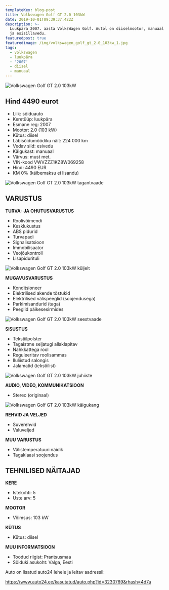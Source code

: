 ```yaml
---
templateKey: blog-post
title: Volkswagen Golf GT 2.0 103kW
date: 2019-10-01T09:39:37.422Z
description: >-
  Luukpära 2007. aasta VolksWagen Golf. Autol on diiselmootor, manuaal käigukast
  ja esisillavedu.
featuredpost: true
featuredimage: /img/volkswagen_golf_gt_2.0_103kw_1.jpg
tags:
  - volkswagen
  - luukpära
  - '2007'
  - diisel
  - manuaal
---
```

![Volkswagen Golf GT 2.0 103kW](/img/volkswagen_golf_gt_2.0_103kw_1.jpg "Volkswagen Golf GT 2.0 103kW")

## Hind 4490 eurot

* Liik:	sõiduauto
* Keretüüp:	luukpära
* Esmane reg:	2007
* Mootor:	2.0 (103 kW)
* Kütus:	diisel
* Läbisõidumõõdiku näit:	224 000 km
* Vedav sild:	esivedu
* Käigukast:	manuaal
* Värvus:	must met.
* VIN-kood	VWVZZZ1KZ8W069258
* Hind:	4490 EUR
* KM 0% (käibemaksu ei lisandu)

![Volkswagen Golf GT 2.0 103kW tagantvaade](/img/volkswagen_golf_gt_2.0_103kw_2.jpg "Volkswagen Golf GT 2.0 103kW tagantvaade")

## VARUSTUS

**TURVA- JA OHUTUSVARUSTUS**

* Roolivõimendi
* Kesklukustus
* ABS pidurid
* Turvapadi
* Signalisatsioon
* Immobilisaator
* Veojõukontroll
* Lisapidurituli

![Volkswagen Golf GT 2.0 103kW küljelt](/img/volkswagen_golf_gt_2.0_103kw_3.jpg "Volkswagen Golf GT 2.0 103kW küljelt")

**MUGAVUSVARUSTUS**

* Konditsioneer
* Elektrilised akende tõstukid
* Elektrilised välispeeglid (soojendusega)
* Parkimisandurid (taga)
* Peeglid päikesesirmides

![Volkswagen Golf GT 2.0 103kW seestvaade](/img/volkswagen_golf_gt_2.0_103kw_4.jpg "Volkswagen Golf GT 2.0 103kW seestvaade")

**SISUSTUS**

* Tekstiilpolster
* Tagaistme seljatugi allaklapitav
* Nahkkattega rool
* Reguleeritav roolisammas
* Iluliistud salongis
* Jalamatid (tekstiilist)

![Volkswagen Golf GT 2.0 103kW juhiiste](/img/volkswagen_golf_gt_2.0_103kw_5.jpg "Volkswagen Golf GT 2.0 103kW juhiiste")

**AUDIO, VIDEO, KOMMUNIKATSIOON**

* Stereo (originaal)

![Volkswagen Golf GT 2.0 103kW käigukang](/img/volkswagen_golf_gt_2.0_103kw_6.jpg "Volkswagen Golf GT 2.0 103kW käigukang")

**REHVID JA VELJED**

* Suverehvid
* Valuveljed

**MUU VARUSTUS**

* Välistemperatuuri näidik
* Tagaklaasi soojendus

## TEHNILISED NÄITAJAD

**KERE**

* Istekohti:	5
* Uste arv:	5

**MOOTOR**

* Võimsus:	103 kW

**KÜTUS**

* Kütus:	diisel

**MUU INFORMATSIOON**

* Toodud riigist: Prantsusmaa
* Sõiduki asukoht: Valga, Eesti

Auto on lisatud auto24 lehele ja leitav aadressil:

<https://www.auto24.ee/kasutatud/auto.php?id=3230769&rhash=4d7a>
